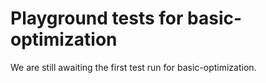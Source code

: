 # Playground tests for basic-optimization
We are still awaiting the first test run for basic-optimization.
